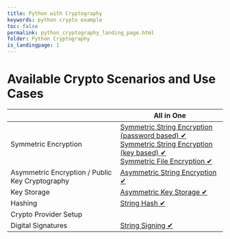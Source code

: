 ```yaml
---
title: Python with Cryptography
keywords: python crypto example
toc: false
permalink: python_cryptography_landing_page.html
folder: Python Cryptography
is_landingpage: 1
---
```


# Available Crypto Scenarios and Use Cases

|                                                 | All in One                             | 
|-------------------------------------------------|----------------------------------------|
| Symmetric Encryption                            | [Symmetric String Encryption (password based) ✔](python_cryptography_symmetric_string_encryption_password_based.html) <br />[Symmetric String Encryption (key based) ✔](python_cryptography_symmetric_string_encryption_key_based.html) <br />[Symmetric File Encryption ✔](python_cryptography_symmetric_file_encryption_password_based.html) |
| Asymmetric Encryption / Public Key Cryptography | [Asymmetric String Encryption ✔](python_cryptography_asymmetric_string_encryption.html) |
| Key Storage                                     | [Asymmetric Key Storage ✔](python_cryptography_asymmetric_key_storage.html) |
| Hashing                                         | [String Hash ✔](python_cryptography_string_hash.html) |
| Crypto Provider Setup                           |                                        |
| Digital Signatures                              | [String Signing ✔](python_cryptography_string_signature_rsa.html) |
